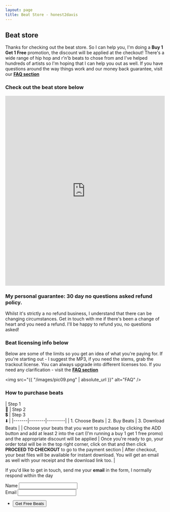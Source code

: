 ```yaml
---
layout: page
title: Beat Store - honest2davis
---
```

## Beat store

Thanks for checking out the beat store. So I can help you, I'm doing a **Buy 1 Get 1 Free** promotion, the discount will be applied at the checkout! There's a wide range of hip hop and r'n'b beats to chose from and I've helped hundreds of artists so I'm hoping that I can help you out as well. If you have questions around the way things work and our money back guarantee, visit our [**FAQ section**](/faq)

### Check out the beat store below

<iframe id="soundee_player" frameborder="0" src="https://soundee.com/player/1426?iframe=1" style="width:100%;height:600px;max-width:980px;" allow="autoplay"></iframe>

<br>

### My personal guarantee: 30 day no questions asked refund policy.
Whilst it's strictly a no refund business, I understand that there can be changing circumstances. Get in touch with me if there's been a change of heart and you need a refund. I'll be happy to refund you, no questions asked!

### Beat licensing info below
Below are some of the limits so you get an idea of what you're paying for. If you're starting out - I suggest the MP3, if you need the stems, grab the trackout license. You can always upgrade into different licenses too. If you need any clarification - visit the [**FAQ section**](/faq)

<img src="{{ "/images/pic09.png" | absolute_url }}" alt="FAQ" />

### How to purchase beats
| Step 1 <br> 🛒 | Step 2 <br> 💲 | Step 3 <br> ⬇️
|
|-------|--------|---------|
| 1. Choose Beats | 2. Buy Beats | 3. Download Beats |
| Choose your beats that you want to purchase by clicking the ADD button and add at least 2 into the cart (I'm running a buy 1 get 1 free promo) and the appropriate discount will be applied | Once you're ready to go, your order total will be in the top right corner, click on that and then click **PROCEED TO CHECKOUT** to go to the payment section  | After checkout, your beat files will be available for instant download. You will get an email as well with your receipt and the download link too. |

<p>If you'd like to get in touch, send me your <b>email</b> in the form, I normally respond within the day</p>

<section>
    <form method="POST" action="https://api.slapform.com/{{site.email}}">
      <div class="field">
        <label for="name">Name</label>
        <input type="text" name="name" id="name" />
      </div>
      <div class="field">
        <label for="email">Email</label>
        <input type="email" name="slap_replyto" id="email" /> <!-- slap_replyto will set the reply-to as the submitter's email! -->
      </div>
      <ul class="actions">
        <li><input type="submit" value="Get Free Beats" /></li>
      </ul>
      <input type="hidden" name="slap_redirect" value="{{site.url}}{{site.slapform_thankyou_page}}" /> <!-- slap_redirect allows you to set a custom redirect/thank you page -->
    </form>
</section>